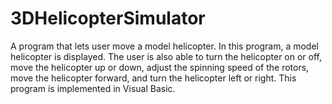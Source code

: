 # 3DHelicopterSimulator
A program that lets user move a model helicopter. In this program, a model helicopter is displayed. The user is also able to turn the helicopter on or off, move the helicopter up or down, adjust the spinning speed of the rotors, move the helicopter forward, and turn the helicopter left or right. This program is implemented in Visual Basic.
